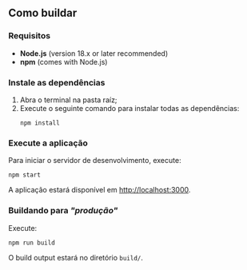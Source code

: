 ## Como buildar
### Requisitos
- **Node.js** (version 18.x or later recommended)
- **npm** (comes with Node.js)

### Instale as dependências

1. Abra o terminal na pasta raíz;
2. Execute o seguinte comando para instalar todas as dependências:
    ```
    npm install
    ```

### Execute a aplicação
Para iniciar o servidor de desenvolvimento, execute:
```
npm start
```
A aplicação estará disponível em [http://localhost:3000](http://localhost:3000).

### Buildando para _"produção"_
Execute:
```
npm run build
```
O build output estará no diretório `build/`.